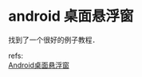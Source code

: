 # android 桌面悬浮窗
找到了一个很好的例子教程．


refs:   
[Android桌面悬浮窗 ](http://blog.csdn.net/shinay/article/details/7783276)  